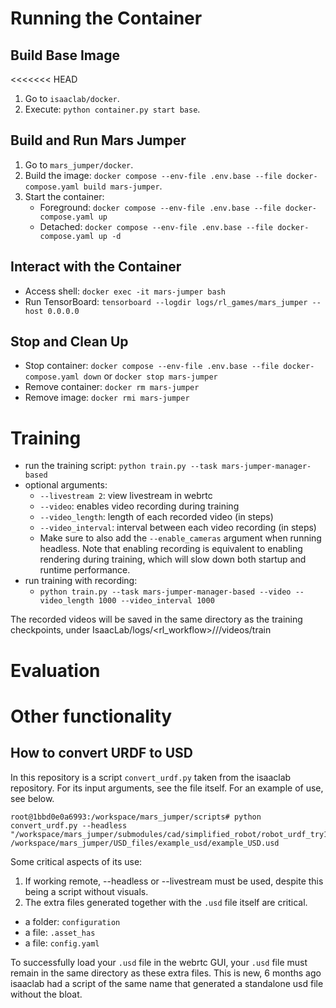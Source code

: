 # Running the Container

## Build Base Image
<<<<<<< HEAD
1. Go to `isaaclab/docker`.
2. Execute: `python container.py start base`.

## Build and Run Mars Jumper
1. Go to `mars_jumper/docker`.
2. Build the image: `docker compose --env-file .env.base --file docker-compose.yaml build mars-jumper`.
3. Start the container:
   - Foreground: `docker compose --env-file .env.base --file docker-compose.yaml up`
   - Detached: `docker compose --env-file .env.base --file docker-compose.yaml up -d`

## Interact with the Container
- Access shell: `docker exec -it mars-jumper bash`
- Run TensorBoard: `tensorboard --logdir logs/rl_games/mars_jumper --host 0.0.0.0`

## Stop and Clean Up
- Stop container: `docker compose --env-file .env.base --file docker-compose.yaml down` or `docker stop mars-jumper`
- Remove container: `docker rm mars-jumper`
- Remove image: `docker rmi mars-jumper`

# Training
- run the training script: `python train.py --task mars-jumper-manager-based`
- optional arguments:
    - `--livestream 2`: view livestream in webrtc
    - `--video`: enables video recording during training
    - `--video_length`: length of each recorded video (in steps)
    - `--video_interval`: interval between each video recording (in steps)
    - Make sure to also add the `--enable_cameras` argument when running headless. Note that enabling recording is equivalent to enabling rendering during training, which will slow down both startup and runtime performance.
- run training with recording:
    - `python train.py --task mars-jumper-manager-based --video --video_length 1000 --video_interval 1000`

The recorded videos will be saved in the same directory as the training checkpoints, under IsaacLab/logs/<rl_workflow>/<task>/<run>/videos/train

# Evaluation

# Other functionality

## How to convert URDF to USD

In this repository is a script `convert_urdf.py` taken from the isaaclab repository. For its input arguments, see the file itself. For an example of use, see below. 
```     
root@1bbd0e0a6993:/workspace/mars_jumper/scripts# python convert_urdf.py --headless "/workspace/mars_jumper/submodules/cad/simplified_robot/robot_urdf_try1/urdf/robot_urdf_try1.urdf" /workspace/mars_jumper/USD_files/example_usd/example_USD.usd
```
Some critical aspects of its use: 
1. If working remote, --headless or --livestream must be used, despite this being a script without visuals.  
2. The extra files generated together with the `.usd` file itself are critical. 
* a folder: `configuration`
* a file: `.asset_has`
* a file: `config.yaml`

To successfully load your `.usd` file in the webrtc GUI, your `.usd` file must remain in the same directory as these extra files. This is new, 6 months ago isaaclab had a script of the same name that generated a standalone usd file without the bloat. 





